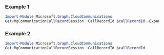 ### Example 1
```powershell
Import-Module Microsoft.Graph.CloudCommunications
Get-MgCommunicationCallRecordSession -CallRecordId $callRecordId -ExpandProperty "segments" 
```
### Example 2
```powershell
Import-Module Microsoft.Graph.CloudCommunications
Get-MgCommunicationCallRecordSession -CallRecordId $callRecordId
```
